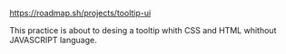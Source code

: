 https://roadmap.sh/projects/tooltip-ui

This practice is about to desing a tooltip whith CSS and HTML whithout JAVASCRIPT language.
